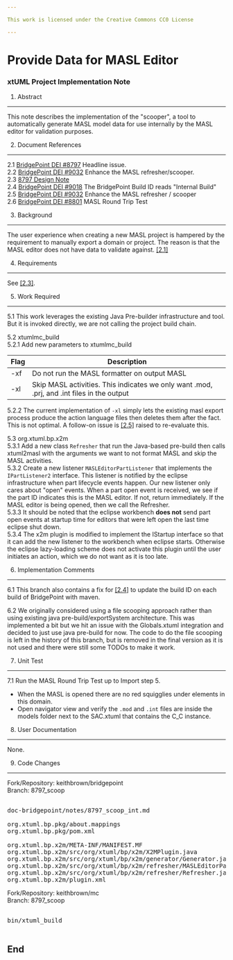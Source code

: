```yaml
---

This work is licensed under the Creative Commons CC0 License

---
```


# Provide Data for MASL Editor 
### xtUML Project Implementation Note


1. Abstract
-----------
This note describes the implementation of the "scooper", a tool to automatically
generate MASL model data for use internally by the MASL editor for validation 
purposes.   

2. Document References
----------------------
<a id="2.1"></a>2.1 [BridgePoint DEI #8797](https://support.onefact.net/issues/8797) Headline issue.     
<a id="2.2"></a>2.2 [BridgePoint DEI #9032](https://support.onefact.net/issues/9032) Enhance the MASL refresher/scooper.   
<a id="2.3"></a>2.3 [8797 Design Note](https://github.com/cortlandstarrett/mc/blob/master/doc/notes/8797_scoop_dnt.md)   
<a id="2.4"></a>2.4 [BridgePoint DEI #9018](https://support.onefact.net/issues/9018) The BridgePoint Build ID reads "Internal Build"   
<a id="2.5"></a>2.5 [BridgePoint DEI #9032](https://support.onefact.net/issues/9032) Enhance the MASL refresher / scooper   
<a id="2.6"></a>2.6 [BridgePoint DEI #8801](https://support.onefact.net/issues/8801) MASL Round Trip Test     

3. Background
-------------
The user experience when creating a new MASL project is hampered by the 
requirement to manually export a domain or project.  The reason is that the MASL
editor does not have data to validate against. [[2.1]](#2.1)

4. Requirements
---------------
See [[2.3]](#2.3).   

5. Work Required
----------------
5.1  This work leverages the existing Java Pre-builder infrastructure and tool. But 
  it is invoked directly, we are not calling the project build chain.    

5.2  xtumlmc_build   
5.2.1  Add new parameters to xtumlmc_build   
   
| Flag         | Description                  |
|--------------|------------------------------|
| -xf          | Do not run the MASL formatter on output MASL |
| -xl          | Skip MASL activities.  This indicates we only want .mod, .prj, and .int files in the output |
   
5.2.2 The current implementation of ```-xl``` simply lets the existing masl export
  process produce the action language files then deletes them after the fact.  This
  is not optimal.  A follow-on issue is [[2.5]](#2.5) raised to re-evaluate this.   
  
5.3  org.xtuml.bp.x2m   
5.3.1  Add a new class ```Refresher``` that run the Java-based pre-build then 
  calls xtuml2masl with the arguments we want to not format MASL and skip the 
  MASL activities.   
5.3.2  Create a new listener ```MASLEditorPartListener``` that implements the 
  ```IPartListener2``` interface.  This listener is notified by the eclipse infrastructure
  when part lifecycle events happen.  Our new listener only cares about "open" 
  events.  When a part open event is received, we see if the part ID indicates this
  is the MASL editor.  If not, return immediately.  If the MASL editor is being
  opened, then we call the Refresher.   
5.3.3  It should be noted that the eclipse workbench __does not__ send part 
  open events at startup time for editors that were left open the last time
  eclipse shut down.     
5.3.4  The x2m plugin is modified to implement the IStartup interface so that it
  can add the new listener to the workbench when eclipse starts.  Otherwise the 
  eclipse lazy-loading scheme does not activate this plugin until the user 
  initiates an action, which we do not want as it is too late.   
  
6. Implementation Comments
--------------------------
6.1  This branch also contains a fix for [[2.4]](#2.4) to update the build ID
  on each build of BridgePoint with maven.    
  
6.2  We originally considered using a file scooping approach rather than using 
  existing java pre-build/exportSystem architecture.  This was implemented a 
  bit but we hit an issue with the Globals.xtuml integration and decided to just
  use java pre-build for now.  The code to do the file scooping is left in the 
  history of this branch, but is removed in the final version as it is not used
  and there were still some TODOs to make it work.   
  
7. Unit Test
------------
7.1  Run the MASL Round Trip Test up to Import step 5.
* When the MASL is opened there are no red squigglies under elements in this domain.    
* Open navigator view and verify the ```.mod``` and ```.int``` files are inside the
models folder next to the SAC.xtuml that contains the C_C instance.   

8. User Documentation
---------------------
None.   

9. Code Changes
---------------
Fork/Repository: keithbrown/bridgepoint    
Branch: 8797_scoop    

<pre>

doc-bridgepoint/notes/8797_scoop_int.md

org.xtuml.bp.pkg/about.mappings
org.xtuml.bp.pkg/pom.xml

org.xtuml.bp.x2m/META-INF/MANIFEST.MF
org.xtuml.bp.x2m/src/org/xtuml/bp/x2m/X2MPlugin.java
org.xtuml.bp.x2m/src/org/xtuml/bp/x2m/generator/Generator.java
org.xtuml.bp.x2m/src/org/xtuml/bp/x2m/refresher/MASLEditorPartListener.java
org.xtuml.bp.x2m/src/org/xtuml/bp/x2m/refresher/Refresher.java
org.xtuml.bp.x2m/plugin.xml
</pre>

Fork/Repository: keithbrown/mc    
Branch: 8797_scoop    

<pre>

bin/xtuml_build

</pre>

End
---

